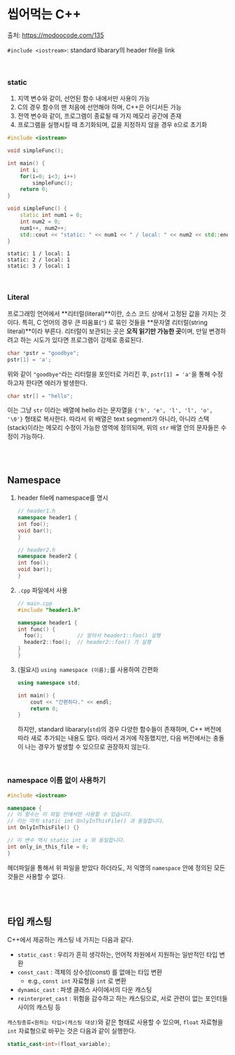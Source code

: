 # 씹어먹는 C++

출처: https://modoocode.com/135

`#include <iostream>`: standard libarary의 header file을 link

<br>

### static

1. 지역 변수와 같이, 선언된 함수 내에서만 사용이 가능
2. C의 경우 함수의 맨 처음에 선언해야 하며, C++은 어디서든 가능
3. 전역 변수와 같이, 프로그램이 종료될 때 가지 메모리 공간에 존재
4. 프로그램을 실행시킬 때 초기화되며, 값을 지정하지 않을 경우 `0`으로 초기화

```cpp
#include <iostream>

void simpleFunc();

int main() {
    int i;
    for(i=0; i<3; i++)
        simpleFunc();
    return 0;
}

void simpleFunc() {
    static int num1 = 0;
    int num2 = 0;
    num1++, num2++;
    std::cout << "static: " << num1 << " / local: " << num2 << std::endl;
}
```

```
static: 1 / local: 1
static: 2 / local: 1
static: 3 / local: 1
```

<br>

### Literal

프로그래밍 언어에서 **리터럴(literal)**이란, 소스 코드 상에서 고정된 값을 가지는 것이다. 특히, C 언어의 경우 큰 따옴표(`"`) 로 묶인 것들을 **문자열 리터럴(string literal)**이라 부른다. 리터럴이 보관되는 곳은 **오직 읽기만 가능한 곳**이며, 만일 변경하려고 하는 시도가 있다면 프로그램이 강제로 종료된다.

```cpp
char *pstr = "goodbye";
pstr[1] = 'a';
```

위와 같이 `"goodbye"`라는 리터럴을 포인터로 가리킨 후, `pstr[1] = 'a'`을 통해 수정하고자 한다면 에러가 발생한다.

```cpp
char str[] = "hello";
```

이는 그냥 `str` 이라는 배열에 hello 라는 문자열을 `{'h', 'e', 'l', 'l', 'o', '\0'}` 형태로 복사한다. 따라서 위 배열은 text segment가 아니라, 아니라 스택(stack)이라는 메모리 수정이 가능한 영역에 정의되며, 위의 `str`  배열 안의 문자들은 수정이 가능하다.

<br>

<br>

## Namespace

1. header file에 namespace를 명시

    ```cpp
    // header1.h
    namespace header1 {
    int foo();
    void bar();
    }
    
    // header2.h
    namespace header2 {
    int foo();
    void bar();
    }
    ```

2. `.cpp` 파일에서 사용

    ```c++
    // main.cpp
    #include "header1.h"
    
    namespace header1 {
    int func() {
      foo();           // 알아서 header1::foo() 실행
      header2::foo();  // header2::foo() 가 실행
    }
    }
    ```

3. (필요시) `using namespace (이름);`를 사용하여 간편화

    ```cpp
    using namespace std;
    
    int main() {
        cout << "간편하다." << endl;
        return 0;
    }
    ```

    하지만, standard libarary(`std`)의 경우 다양한 함수들이 존재하며, C++ 버전에 따라 새로 추가되는 내용도 많다. 따라서 과거에 작동했지만, 다음 버전에서는 충돌이 나는 경우가 발생할 수 있으므로 권장하지 않는다.

<br>

### namespace 이름 없이 사용하기

```cpp
#include <iostream>

namespace {
// 이 함수는 이 파일 안에서만 사용할 수 있습니다.
// 이는 마치 static int OnlyInThisFile() 과 동일합니다.
int OnlyInThisFile() {}

// 이 변수 역시 static int x 와 동일합니다.
int only_in_this_file = 0;
}
```

 헤더파일을 통해서 위 파일을 받았다 하더라도, 저 익명의 `namespace` 안에 정의된 모든 것들은 사용할 수 없다.

<br>

<br>

## 타입 캐스팅

C++에서 제공하는 캐스팅 네 가지는 다음과 같다.

- `static_cast` : 우리가 흔히 생각하는, 언어적 차원에서 지원하는 일반적인 타입 변환
- `const_cast` : 객체의 상수성(const) 를 없애는 타입 변환
  - e.g., `const int` 자료형을 `int` 로 변환
- `dynamic_cast` : 파생 클래스 사이에서의 다운 캐스팅
- `reinterpret_cast` : 위험을 감수하고 하는 캐스팅으로, 서로 관련이 없는 포인터들 사이의 캐스팅 등

`캐스팅종류<원하는 타입>(캐스팅 대상)`와 같은 형태로 사용할 수 있으며, `float` 자료형을 `int` 자료형으로 바꾸는 것은 다음과 같이 실행한다.

```cpp
static_cast<int>(float_variable);
```

